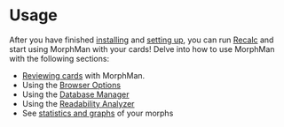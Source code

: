 # Usage

After you have finished [installing](installation.md) and [setting up](setup.md), you can run [Recalc](usage/recalc.md)
and start using MorphMan with your cards! Delve into how to use MorphMan with the following sections:

* [Reviewing cards](usage/reviewing-cards.md) with MorphMan.
* Using the [Browser Options](usage/browser.md)
* Using the [Database Manager](usage/database-manager.md)
* Using the [Readability Analyzer](usage/readability-analyzer.md)
* See [statistics and graphs](usage/statistics.md) of your morphs





